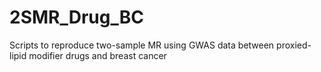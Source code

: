 # 2SMR_Drug_BC
Scripts to reproduce two-sample MR using GWAS data between proxied-lipid modifier drugs and breast cancer
